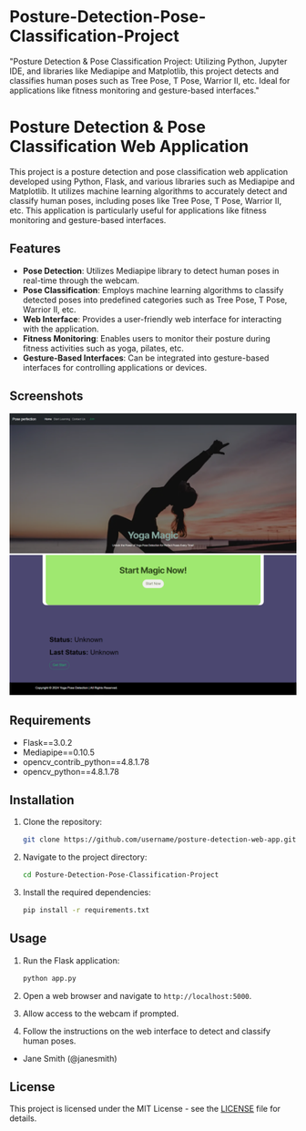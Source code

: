 # Posture-Detection-Pose-Classification-Project
"Posture Detection &amp; Pose Classification Project:  Utilizing Python, Jupyter IDE, and libraries like Mediapipe and Matplotlib, this project detects and classifies human poses such as Tree Pose, T Pose, Warrior II, etc. Ideal for applications like fitness monitoring and gesture-based interfaces."


# Posture Detection & Pose Classification Web Application

This project is a posture detection and pose classification web application developed using Python, Flask, and various libraries such as Mediapipe and Matplotlib. It utilizes machine learning algorithms to accurately detect and classify human poses, including poses like Tree Pose, T Pose, Warrior II, etc. This application is particularly useful for applications like fitness monitoring and gesture-based interfaces.

## Features

- **Pose Detection**: Utilizes Mediapipe library to detect human poses in real-time through the webcam.
- **Pose Classification**: Employs machine learning algorithms to classify detected poses into predefined categories such as Tree Pose, T Pose, Warrior II, etc.
- **Web Interface**: Provides a user-friendly web interface for interacting with the application.
- **Fitness Monitoring**: Enables users to monitor their posture during fitness activities such as yoga, pilates, etc.
- **Gesture-Based Interfaces**: Can be integrated into gesture-based interfaces for controlling applications or devices.

## Screenshots

![Screenshot 1](Screenshots/home-page.png)
![Screenshot 2](Screenshots/detection.png)

## Requirements

- Flask==3.0.2
- Mediapipe==0.10.5
- opencv_contrib_python==4.8.1.78
- opencv_python==4.8.1.78

## Installation

1. Clone the repository:

   ```bash
   git clone https://github.com/username/posture-detection-web-app.git
   ```

2. Navigate to the project directory:

   ```bash
   cd Posture-Detection-Pose-Classification-Project
   ```

3. Install the required dependencies:

   ```bash
   pip install -r requirements.txt
   ```

## Usage

1. Run the Flask application:

   ```bash
   python app.py
   ```

2. Open a web browser and navigate to `http://localhost:5000`.

3. Allow access to the webcam if prompted.

4. Follow the instructions on the web interface to detect and classify human poses.
- Jane Smith (@janesmith)

## License

This project is licensed under the MIT License - see the [LICENSE](LICENSE) file for details.
